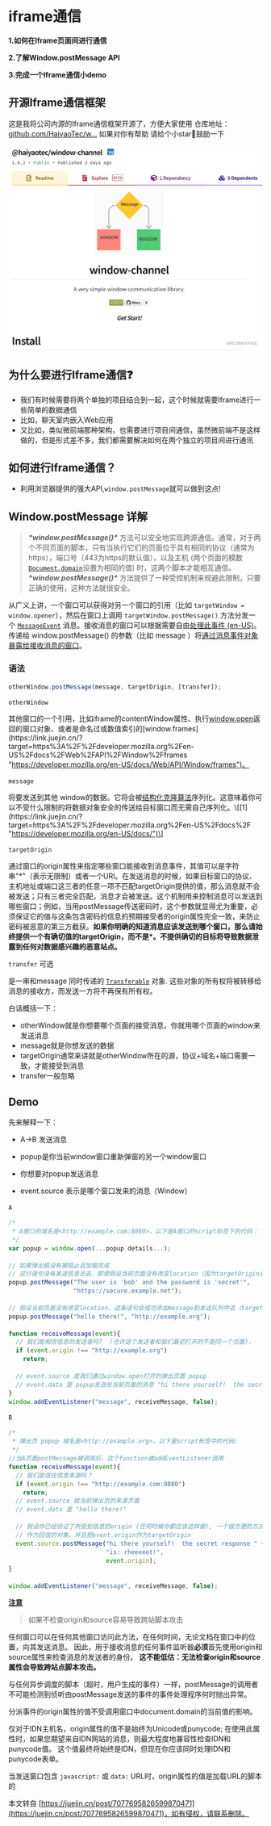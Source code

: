 # iframe通信

**1.如何在Iframe页面间进行通信**

**2.了解Window.postMessage API**

**3.完成一个Iframe通信小demo**

开源Iframe通信框架
------------

这是我将公司内源的Iframe通信框架开源了，方便大家使用 仓库地址：[github.com/HaiyaoTec/w…](https://link.juejin.cn/?target=https%3A%2F%2Fgithub.com%2FHaiyaoTec%2Fwindow-channel "https://github.com/HaiyaoTec/window-channel") 如果对你有帮助 请给个小star🌟鼓励一下

![](./images/64af4d4ce74d4a459e34ef8996e95c72tplv.jpg)

为什么要进行Iframe通信❓
---------------

*   我们有时候需要将两个单独的项目结合到一起，这个时候就需要Iframe进行一些简单的数据通信
*   比如，聊天室内嵌入Web应用
*   又比如，类似微前端那种架构，也需要进行项目间通信，虽然微前端不是这样做的，但是形式差不多，我们都需要解决如何在两个独立的项目间进行通讯

如何进行Iframe通信？
-------------

*   利用浏览器提供的强大API,`window.postMessage`就可以做到这点!

Window.postMessage 详解
---------------------

> _**\*window.postMessage()\***_ 方法可以安全地实现跨源通信。通常，对于两个不同页面的脚本，只有当执行它们的页面位于具有相同的协议（通常为https），端口号（443为https的默认值），以及主机 (两个页面的模数 [`Document.domain`](https://link.juejin.cn/?target=https%3A%2F%2Fdeveloper.mozilla.org%2Fzh-CN%2Fdocs%2FWeb%2FAPI%2FDocument%2Fdomain "https://developer.mozilla.org/zh-CN/docs/Web/API/Document/domain")设置为相同的值) 时，这两个脚本才能相互通信。_**\*window.postMessage()\***_ 方法提供了一种受控机制来规避此限制，只要正确的使用，这种方法就很安全。

从广义上讲，一个窗口可以获得对另一个窗口的引用（比如 `targetWindow = window.opener`），然后在窗口上调用 `targetWindow.postMessage()` 方法分发一个 [`MessageEvent`](https://link.juejin.cn/?target=https%3A%2F%2Fdeveloper.mozilla.org%2Fzh-CN%2Fdocs%2FWeb%2FAPI%2FMessageEvent "https://developer.mozilla.org/zh-CN/docs/Web/API/MessageEvent") 消息。接收消息的窗口可以根据需要自由[处理此事件 (en-US)](https://link.juejin.cn/?target=https%3A%2F%2Fdeveloper.mozilla.org%2Fen-US%2Fdocs%2FWeb%2FEvents "https://developer.mozilla.org/en-US/docs/Web/Events")。传递给 window.postMessage() 的参数（比如 message ）将[通过消息事件对象暴露给接收消息的窗口](https://link.juejin.cn/?target=https%3A%2F%2Fdeveloper.mozilla.org%2Fzh-CN%2Fdocs%2FWeb%2FAPI%2FWindow%2FpostMessage%23The_dispatched_event "https://developer.mozilla.org/zh-CN/docs/Web/API/Window/postMessage#The_dispatched_event")。

### 语法

```js
otherWindow.postMessage(message, targetOrigin, [transfer]);
```

`otherWindow`

其他窗口的一个引用，比如iframe的contentWindow属性、执行[window.open](https://link.juejin.cn/?target=https%3A%2F%2Fdeveloper.mozilla.org%2Fen-US%2Fdocs%2FWeb%2FAPI%2FWindow%2Fopen "https://developer.mozilla.org/en-US/docs/Web/API/Window/open")返回的窗口对象、或者是命名过或数值索引的[window.frames](https://link.juejin.cn/?target=https%3A%2F%2Fdeveloper.mozilla.org%2Fen-US%2Fdocs%2FWeb%2FAPI%2FWindow%2Fframes "https://developer.mozilla.org/en-US/docs/Web/API/Window/frames")。

`message`

将要发送到其他 window的数据。它将会被[结构化克隆算法](https://link.juejin.cn/?target=https%3A%2F%2Fdeveloper.mozilla.org%2Fen-US%2Fdocs%2FDOM%2FThe_structured_clone_algorithm "https://developer.mozilla.org/en-US/docs/DOM/The_structured_clone_algorithm")序列化。这意味着你可以不受什么限制的将数据对象安全的传送给目标窗口而无需自己序列化。\[[1](https://link.juejin.cn/?target=https%3A%2F%2Fdeveloper.mozilla.org%2Fen-US%2Fdocs%2F "https://developer.mozilla.org/en-US/docs/")\]

`targetOrigin`

通过窗口的origin属性来指定哪些窗口能接收到消息事件，其值可以是字符串"\*"（表示无限制）或者一个URI。在发送消息的时候，如果目标窗口的协议、主机地址或端口这三者的任意一项不匹配targetOrigin提供的值，那么消息就不会被发送；只有三者完全匹配，消息才会被发送。这个机制用来控制消息可以发送到哪些窗口；例如，当用postMessage传送密码时，这个参数就显得尤为重要，必须保证它的值与这条包含密码的信息的预期接受者的origin属性完全一致，来防止密码被恶意的第三方截获。**如果你明确的知道消息应该发送到哪个窗口，那么请始终提供一个有确切值的targetOrigin，而不是\*。不提供确切的目标将导致数据泄露到任何对数据感兴趣的恶意站点。**

`transfer` 可选

是一串和message 同时传递的 [`Transferable`](https://link.juejin.cn/?target=https%3A%2F%2Fdeveloper.mozilla.org%2Fzh-CN%2Fdocs%2FWeb%2FAPI%2FTransferable "https://developer.mozilla.org/zh-CN/docs/Web/API/Transferable") 对象. 这些对象的所有权将被转移给消息的接收方，而发送一方将不再保有所有权。

白话概括一下：

*   otherWindow就是你想要哪个页面的接受消息，你就用哪个页面的window来发送消息
*   message就是你想发送的数据
*   targetOrigin通常来讲就是otherWindow所在的源，协议+域名+端口需要一致，才能接受到消息
*   transfer一般忽略

Demo
----

先来解释一下：

*   A->B 发送消息
    
*   popup是你当前window窗口重新弹窗的另一个window窗口
    
*   你想要对popup发送消息
    
*   event.source 表示是哪个窗口发来的消息（Window）
    

`A`

```js
/*
 * A窗口的域名是<http://example.com:8080>，以下是A窗口的script标签下的代码：
 */
var popup = window.open(...popup details...);

// 如果弹出框没有被阻止且加载完成
// 这行语句没有发送信息出去，即使假设当前页面没有改变location（因为targetOrigin设置不对）
popup.postMessage("The user is 'bob' and the password is 'secret'",
                  "https://secure.example.net");

// 假设当前页面没有改变location，这条语句会成功添加message到发送队列中去（targetOrigin设置对了）
popup.postMessage("hello there!", "http://example.org");

function receiveMessage(event){
  // 我们能相信信息的发送者吗?  (也许这个发送者和我们最初打开的不是同一个页面).
  if (event.origin !== "http://example.org")
    return;

  // event.source 是我们通过window.open打开的弹出页面 popup
  // event.data 是 popup发送给当前页面的消息 "hi there yourself!  the secret response is: rheeeeet!"
}
window.addEventListener("message", receiveMessage, false);
```

`B`

```js
/*
 * 弹出页 popup 域名是<http://example.org>，以下是script标签中的代码:
 */
//当A页面postMessage被调用后，这个function被addEventListener调用
function receiveMessage(event){
  // 我们能信任信息来源吗？
  if (event.origin !== "http://example.com:8080")
    return;
  // event.source 就当前弹出页的来源页面
  // event.data 是 "hello there!"

  // 假设你已经验证了所受到信息的origin (任何时候你都应该这样做), 一个很方便的方式就是把event.source
  // 作为回信的对象，并且把event.origin作为targetOrigin
  event.source.postMessage("hi there yourself!  the secret response " +
                           "is: rheeeeet!",
                           event.origin);
}

window.addEventListener("message", receiveMessage, false);
```

[**注意**](https://link.juejin.cn/?target=https%3A%2F%2Fdeveloper.mozilla.org%2Fzh-CN%2Fdocs%2FWeb%2FAPI%2FWindow%2FpostMessage%23notes "https://developer.mozilla.org/zh-CN/docs/Web/API/Window/postMessage#notes")

> 如果不检查origin和source容易导致跨站脚本攻击

任何窗口可以在任何其他窗口访问此方法，在任何时间，无论文档在窗口中的位置，向其发送消息。 因此，用于接收消息的任何事件监听器**必须**首先使用origin和source属性来检查消息的发送者的身份。 **这不能低估：无法检查origin和source属性会导致跨站点脚本攻击。**

与任何异步调度的脚本（超时，用户生成的事件）一样，postMessage的调用者不可能检测到侦听由postMessage发送的事件的事件处理程序何时抛出异常。

分派事件的origin属性的值不受调用窗口中document.domain的当前值的影响。

仅对于IDN主机名，origin属性的值不是始终为Unicode或punycode; 在使用此属性时，如果您期望来自IDN网站的消息，则最大程度地兼容性检查IDN和punycode值。 这个值最终将始终是IDN，但现在你应该同时处理IDN和punycode表单。

当发送窗口包含 `javascript:` 或 `data:` URL时，origin属性的值是加载URL的脚本的



本文转自 [https://juejin.cn/post/7077695826599870471](https://juejin.cn/post/7077695826599870471)，如有侵权，请联系删除。